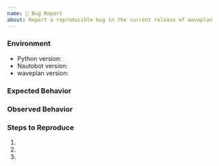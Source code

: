 ```yaml
---
name: 🐛 Bug Report
about: Report a reproducible bug in the current release of waveplan
---
```


### Environment
* Python version:  <!-- Example: 3.11.4 -->
* Nautobot version:  <!-- Example: 2.0.0 -->
* waveplan version:  <!-- Example: 1.0.0 -->

<!-- What did you expect to happen? -->
### Expected Behavior


<!-- What happened instead? -->
### Observed Behavior

<!--
    Describe in detail the exact steps that someone else can take to reproduce
    this bug using the current release.
-->
### Steps to Reproduce
1.
2.
3.
